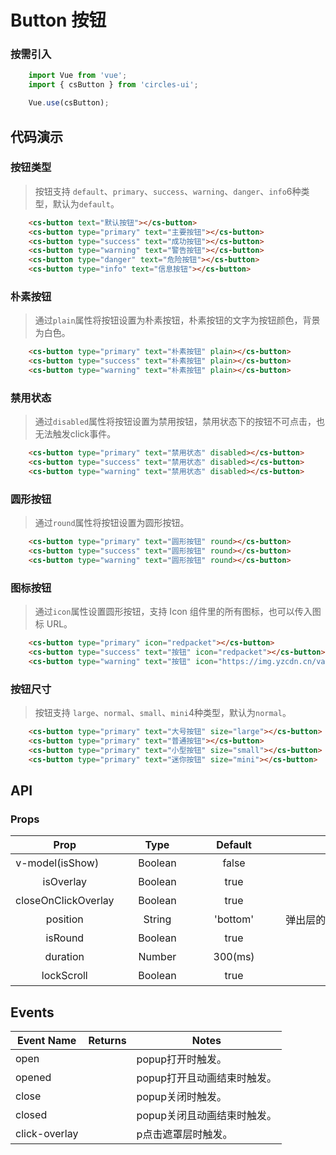 # Button 按钮



   ### 按需引入

   ```js
       import Vue from 'vue';
       import { csButton } from 'circles-ui';

       Vue.use(csButton);
   ```

## 代码演示

   ### 按钮类型
   > 按钮支持 `default`、`primary`、`success`、`warning`、`danger`、`info`6种类型，默认为`default`。

   ```html
       <cs-button text="默认按钮"></cs-button>
       <cs-button type="primary" text="主要按钮"></cs-button>
       <cs-button type="success" text="成功按钮"></cs-button>
       <cs-button type="warning" text="警告按钮"></cs-button>
       <cs-button type="danger" text="危险按钮"></cs-button>
       <cs-button type="info" text="信息按钮"></cs-button>
   ```

   ### 朴素按钮
   > 通过`plain`属性将按钮设置为朴素按钮，朴素按钮的文字为按钮颜色，背景为白色。

   ```html
       <cs-button type="primary" text="朴素按钮" plain></cs-button>
       <cs-button type="success" text="朴素按钮" plain></cs-button>
       <cs-button type="warning" text="朴素按钮" plain></cs-button>
   ```

   ### 禁用状态
   > 通过`disabled`属性将按钮设置为禁用按钮，禁用状态下的按钮不可点击，也无法触发click事件。

   ```html
       <cs-button type="primary" text="禁用状态" disabled></cs-button>
       <cs-button type="success" text="禁用状态" disabled></cs-button>
       <cs-button type="warning" text="禁用状态" disabled></cs-button>
   ```

   ### 圆形按钮
   > 通过`round`属性将按钮设置为圆形按钮。

   ```html
       <cs-button type="primary" text="圆形按钮" round></cs-button>
       <cs-button type="success" text="圆形按钮" round></cs-button>
       <cs-button type="warning" text="圆形按钮" round></cs-button>
   ```

   ### 图标按钮
   > 通过`icon`属性设置圆形按钮，支持 Icon 组件里的所有图标，也可以传入图标 URL。

   ```html
       <cs-button type="primary" icon="redpacket"></cs-button>
       <cs-button type="success" text="按钮" icon="redpacket"></cs-button>
       <cs-button type="warning" text="按钮" icon="https://img.yzcdn.cn/vant/user-active.png"></cs-button>
   ```

   ### 按钮尺寸
   > 按钮支持 `large`、`normal`、`small`、`mini`4种类型，默认为`normal`。

   ```html
       <cs-button type="primary" text="大号按钮" size="large"></cs-button>
       <cs-button type="primary" text="普通按钮"></cs-button>
       <cs-button type="primary" text="小型按钮" size="small"></cs-button>
       <cs-button type="primary" text="迷你按钮" size="mini"></cs-button>
   ```

## API

### Props
| Prop | Type | Default | Note |
| :-: | :-: | :-: | :-: |
| <div style="width: 100pt">v-model(isShow) | <div style="width: 80pt">Boolean | <div style="width: 80pt">false | <div style="width: 300pt">控制Popup的显示隐藏。
| isOverlay | Boolean | true | 是否显示背景蒙层。
| closeOnClickOverlay | Boolean | true | 是否点击背景蒙层后关闭。
| position | String | 'bottom' | 弹出层的位置(top、right、bottom、left、center)。
| isRound | Boolean | true | 是否展示圆角。
| duration | Number | 300(ms) | 动画时长。
| lockScroll | Boolean | true | 是否锁定背景滚动。

## Events
| Event Name | Returns | Notes |
|---|---|---|
| open |  | popup打开时触发。
| opened |  | popup打开且动画结束时触发。
| close |  | popup关闭时触发。
| closed |  | popup关闭且动画结束时触发。
| click-overlay |  | p点击遮罩层时触发。

